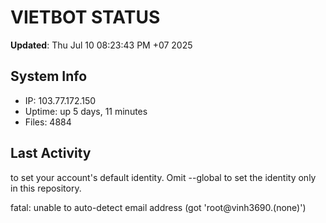 # VIETBOT STATUS
**Updated**: Thu Jul 10 08:23:43 PM +07 2025

## System Info
- IP: 103.77.172.150
- Uptime: up 5 days, 11 minutes
- Files: 4884

## Last Activity

to set your account's default identity.
Omit --global to set the identity only in this repository.

fatal: unable to auto-detect email address (got 'root@vinh3690.(none)')
